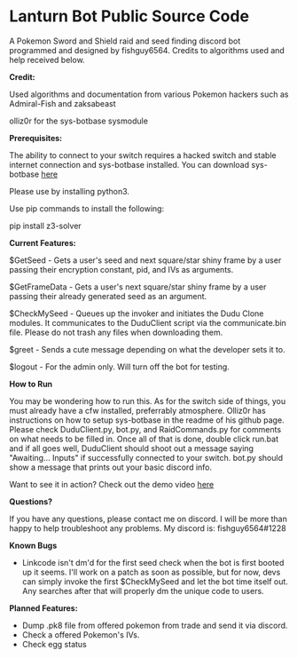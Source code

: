 # Lanturn Bot Public Source Code
A Pokemon Sword and Shield raid and seed
finding discord bot programmed and designed
by fishguy6564. Credits to algorithms used
and help received below. 

**Credit:**

Used algorithms and documentation from various Pokemon hackers
such as Admiral-Fish and zaksabeast

olliz0r for the sys-botbase sysmodule

**Prerequisites:**

The ability to connect to your switch requires a hacked switch and stable internet connection
and sys-botbase installed. You can download sys-botbase [here](https://github.com/olliz0r/sys-botbase)

Please use by installing python3. 

Use pip commands to install the following:

pip install z3-solver

**Current Features:**

$GetSeed - Gets a user's seed and next square/star shiny frame
by a user passing their encryption constant, pid, and IVs as arguments.

$GetFrameData - Gets a user's next square/star shiny frame by a
user passing their already generated seed as an argument.

$CheckMySeed - Queues up the invoker and initiates the Dudu Clone modules.
It communicates to the DuduClient script via the communicate.bin file. Please
do not trash any files when downloading them.

$greet - Sends a cute message depending on what the developer sets it to.

$logout - For the admin only. Will turn off the bot for testing.

**How to Run**

You may be wondering how to run this. As for the switch side of things, you
must already have a cfw installed, preferrably atmosphere. Olliz0r has 
instructions on how to setup sys-botbase in the readme of his github page.
Please check DuduClient.py, bot.py, and RaidCommands.py for comments on what
needs to be filled in. Once all of that is done, double click run.bat and if
all goes well, DuduClient should shoot out a message saying "Awaiting... Inputs" 
if successfully connected to your switch. bot.py should show a message that 
prints out your basic discord info.

Want to see it in action? Check out the demo video [here](https://www.youtube.com/watch?v=yDIYqYmnV3Y)

**Questions?**

If you have any questions, please contact me on discord. I will be more than
happy to help troubleshoot any problems. My discord is: fishguy6564#1228


**Known Bugs**
- Linkcode isn't dm'd for the first seed check when the bot is first booted up
it seems. I'll work on a patch as soon as possible, but for now, devs can 
simply invoke the first $CheckMySeed and let the bot time itself out.
Any searches after that will properly dm the unique code to users.

**Planned Features:**
- Dump .pk8 file from offered pokemon from trade and send it via discord.
- Check a offered Pokemon's IVs.
- Check egg status